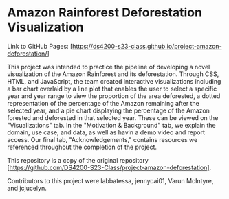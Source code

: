 # Amazon Rainforest Deforestation Visualization

Link to GitHub Pages: [https://ds4200-s23-class.github.io/project-amazon-deforestation/]

This project was intended to practice the pipeline of developing a novel visualization of the Amazon Rainforest and its deforestation. Through CSS, HTML, and JavaScript, the team created interactive visualizations including a bar chart overlaid by a line plot that enables the user to select a specific year and year range to view the proportion of the area deforested, a dotted representation of the percentage of the Amazon remaining after the selected year, and a pie chart displaying the percentage of the Amazon forested and deforested in that selected year. These can be viewed on the "Visualizations" tab. In the "Motivation & Background" tab, we explain the domain, use case, and data, as well as havin a demo video and report access. Our final tab, "Acknowledgements," contains resources we referenced throughout the completion of the project. 

This repository is a copy of the original repository [https://github.com/DS4200-S23-Class/project-amazon-deforestation]. 

Contributors to this project were labbatessa, jennycai01, Varun McIntyre, and jcjucelyn.
